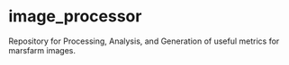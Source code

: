 # image_processor
Repository for Processing, Analysis, and Generation of useful metrics for marsfarm images.
